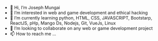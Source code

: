- 👋 Hi, I’m Joseph Mungai
- 👀 I’m interested in web and game development and ethical hacking 
- 🌱 I’m currently learning python, HTML, CSS, JAVASCRIPT, Bootstarp, ReactJS, pHp, Mango Ds, Nodejs, Git, VueJs, Linux
- 💞️ I’m looking to collaborate on any web or game development project
- 📫 How to reach me ...

<!---
Josephmungai99/Josephmungai99 is a ✨ special ✨ repository because its `README.md` (this file) appears on your GitHub profile.
You can click the Preview link to take a look at your changes.
--->
